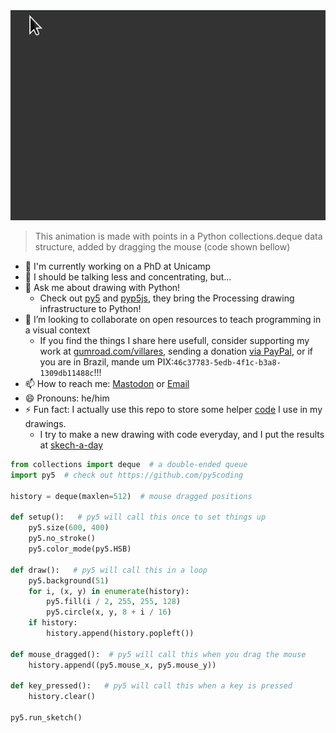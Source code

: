 <!--**username/username** is a ✨ _special_ ✨ repository because its `README.md` (this file) appears on your GitHub profile.-->
<img src="hello.gif">

> This animation is made with points in a Python collections.deque data structure, added by dragging the mouse (code shown bellow)
- 🔭 I'm currently working on a PhD at Unicamp
- 🌱 I should be talking less and concentrating, but...
- 💬 Ask me about drawing with Python! 
    - Check out [py5](https://py5coding.org) and [pyp5js](berinhard.github.io/pyp5js/pyodide/), they bring the Processing drawing infrastructure to Python!
- 👯 I’m looking to collaborate on open resources to teach programming in a visual context
    - If you find the things I share here usefull, consider supporting my work at [gumroad.com/villares](https://gumroad.com/villares), sending a donation [via PayPal](https://www.paypal.com/cgi-bin/webscr?cmd=_s-xclick&hosted_button_id=HCGAKACDMVNV2), or if you are in Brazil, mande um PIX:`46c37783-5edb-4f1c-b3a8-1309db11488c`!!!
- 📫 How to reach me: [Mastodon](ciberlandia.pt/@villares) or [Email](https://abav.lugaralgum.com/contato)
- 😄 Pronouns: he/him
- ⚡ Fun fact: I actually use this repo to store some helper [code](https://github.com/villares/villares) I use in my drawings.
    - I try to make a new drawing with code everyday, and I put the results at  [skech-a-day](https://abav.lugaralgum.com/sketch-a-day)

```python
from collections import deque  # a double-ended queue
import py5  # check out https://github.com/py5coding 

history = deque(maxlen=512)  # mouse dragged positions

def setup():   # py5 will call this once to set things up
    py5.size(600, 400)
    py5.no_stroke()
    py5.color_mode(py5.HSB)

def draw():   # py5 will call this in a loop
    py5.background(51)
    for i, (x, y) in enumerate(history):
        py5.fill(i / 2, 255, 255, 128)
        py5.circle(x, y, 8 + i / 16)
    if history:
        history.append(history.popleft())

def mouse_dragged():  # py5 will call this when you drag the mouse
    history.append((py5.mouse_x, py5.mouse_y))
    
def key_pressed():   # py5 will call this when a key is pressed
    history.clear()

py5.run_sketch()
```
